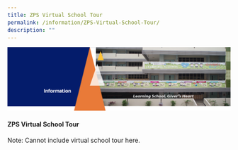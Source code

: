 ```yaml
---
title: ZPS Virtual School Tour
permalink: /information/ZPS-Virtual-School-Tour/
description: ""
---
```

<img src="/images/Information.png">
<h4><strong>ZPS Virtual School Tour</strong></h4>
<p>Note: Cannot include virtual school tour here.</p>
